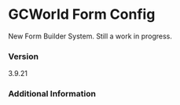 # GCWorld Form Config

New Form Builder System.  Still a work in progress.




### Version
3.9.21

### Additional Information
